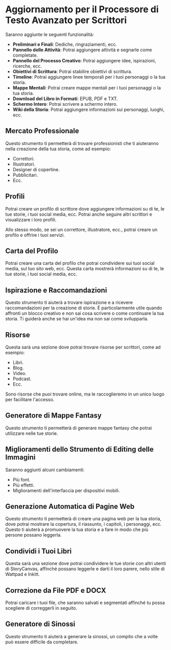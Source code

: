 # Aggiornamento per il Processore di Testo Avanzato per Scrittori

Saranno aggiunte le seguenti funzionalità:

- **Preliminari e Finali**: Dediche, ringraziamenti, ecc.
- **Pannello delle Attività**: Potrai aggiungere attività e segnarle come completate.
- **Pannello del Processo Creativo**: Potrai aggiungere idee, ispirazioni, ricerche, ecc.
- **Obiettivi di Scrittura**: Potrai stabilire obiettivi di scrittura.
- **Timeline**: Potrai aggiungere linee temporali per i tuoi personaggi o la tua storia.
- **Mappe Mentali**: Potrai creare mappe mentali per i tuoi personaggi o la tua storia.
- **Download del Libro in Formati**: EPUB, PDF e TXT.
- **Schermo Intero**: Potrai scrivere a schermo intero.
- **Wiki della Storia**: Potrai aggiungere informazioni sui personaggi, luoghi, ecc.

## Mercato Professionale

Questo strumento ti permetterà di trovare professionisti che ti aiuteranno nella creazione della tua storia, come ad esempio:

- Correttori.
- Illustratori.
- Designer di copertine.
- Pubblicitari.
- Ecc.

## Profili

Potrai creare un profilo di scrittore dove aggiungere informazioni su di te, le tue storie, i tuoi social media, ecc. Potrai anche seguire altri scrittori e visualizzare i loro profili.

Allo stesso modo, se sei un correttore, illustratore, ecc., potrai creare un profilo e offrire i tuoi servizi.

## Carta del Profilo

Potrai creare una carta del profilo che potrai condividere sui tuoi social media, sul tuo sito web, ecc. Questa carta mostrerà informazioni su di te, le tue storie, i tuoi social media, ecc.

## Ispirazione e Raccomandazioni

Questo strumento ti aiuterà a trovare ispirazione e a ricevere raccomandazioni per la creazione di storie. È particolarmente utile quando affronti un blocco creativo e non sai cosa scrivere o come continuare la tua storia. Ti guiderà anche se hai un'idea ma non sai come svilupparla.

## Risorse

Questa sarà una sezione dove potrai trovare risorse per scrittori, come ad esempio:

- Libri.
- Blog.
- Video.
- Podcast.
- Ecc.

Sono risorse che puoi trovare online, ma le raccoglieremo in un unico luogo per facilitare l'accesso.

## Generatore di Mappe Fantasy

Questo strumento ti permetterà di generare mappe fantasy che potrai utilizzare nelle tue storie.

## Miglioramenti dello Strumento di Editing delle Immagini

Saranno aggiunti alcuni cambiamenti:

- Più font.
- Più effetti.
- Miglioramenti dell'interfaccia per dispositivi mobili.

## Generazione Automatica di Pagine Web

Questo strumento ti permetterà di creare una pagina web per la tua storia, dove potrai mostrare la copertura, il riassunto, i capitoli, i personaggi, ecc. Questo ti aiuterà a promuovere la tua storia e a fare in modo che più persone possano leggerla.

## Condividi i Tuoi Libri

Questa sarà una sezione dove potrai condividere le tue storie con altri utenti di StoryCanvas, affinché possano leggerle e darti il loro parere, nello stile di Wattpad e Inkitt.

## Correzione da File PDF e DOCX

Potrai caricare i tuoi file, che saranno salvati e segmentati affinché tu possa scegliere di correggerli in seguito.

## Generatore di Sinossi

Questo strumento ti aiuterà a generare la sinossi, un compito che a volte può essere difficile da completare.